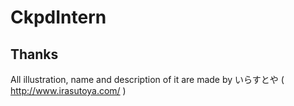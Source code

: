 # CkpdIntern

## Thanks
All illustration, name and description of it are made by いらすとや ( http://www.irasutoya.com/ )

